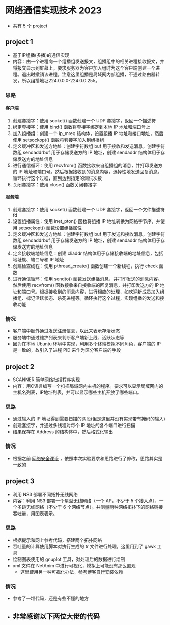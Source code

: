 # 网络通信实现技术 2023
- 共有 5 个 project
## project 1 
- 基于IP组播(多播)的通信实现
- 内容：由一个进程向一个组播组发送报文，组播组中的相关进程接收报文，并将报文显示到屏幕上。要求服务器为客户加入组时为这个客户端创建一个进程。退出时撤销该进程。注意这里组播是局域网内部组播，不通过路由器转发，所以组播地址224.0.0.0-224.0.0.255。
### 思路
#### 客户端
1. 创建套接字：使用 socket() 函数创建一个 UDP 套接字，返回一个描述符
2. 绑定套接字：使用 bind() 函数将套接字绑定到本地 IP 地址和端口号上
3. 加入组播组：创建一个 ip_mreq 结构体，设置组播 IP 地址和接口地址，然后使用 setsockopt() 函数将套接字加入到组播组
4. 定义缓冲区和发送方地址：创建字符数组 buf 用于接收和发送消息，创建字符数组 sendaddrbuf 用于存储发送方的 IP 地址，创建 sendaddr 结构体用于存储发送方的地址信息
5. 进行通信循环：使用 recvfrom() 函数接收来自组播组的消息，并打印发送方的 IP 地址和端口号。然后根据接收到的消息内容，选择性地发送回复消息。循环执行这个过程，直到达到指定的测试次数
6. 关闭套接字：使用 close() 函数关闭套接字

#### 服务端
1. 创建套接字：使用 socket() 函数创建一个 UDP 套接字，返回一个文件描述符 fd
2. 设置组播属性：使用 inet_pton() 函数将组播 IP 地址转换为网络字节序，并使用 setsockopt() 函数设置组播属性
3. 定义缓冲区和发送方地址：创建字符数组 buf 用于发送和接收消息，创建字符数组 sendaddrbuf 用于存储发送方的 IP 地址，创建 sendaddr 结构体用于存储发送方的地址信息
4. 定义接收端地址信息：创建 cliaddr 结构体用于存储接收端的地址信息，包括地址族、端口号和 IP 地址
5. 创建检查线程：使用 pthread_create() 函数创建一个新线程，执行 check 函数
6. 进行通信循环：使用 sendto() 函数发送组播消息，并打印发送的消息内容。然后使用 recvfrom() 函数接收来自接收端的回复消息，并打印发送方的 IP 地址和端口号。根据接收到的消息内容，进行相应的处理，如欢迎新成员加入组播组、标记活跃状态、杀死进程等。循环执行这个过程，实现组播的发送和接收功能

### 情况
- 客户端中额外通过发送注册信息，以此来表示存活状态
- 服务端中通过维护列表来判断客户端新上线、活跃状态等
- 因为在本地 Ubuntu 环境中实现，利用多个终端模拟不同角色，客户端的 IP 是一致的，故引入了进程 PID 来作为区分客户端的手段

## project 2
- SCANNER 简单网络扫描程序实现
- 内容：用C语言编写一个扫描局域网内主机的程序。要求可以显示局域网内的主机名列表，IP地址列表，并可以显示哪些主机开放了哪些端口。

### 思路
- 通过输入的 IP 地址得到需要扫描的网段(但是这里并没有实现带有掩码的输入)
- 创建套接字，并通过多线程对每个 IP 地址的各个端口进行扫描
- 结果保存在 Address 的结构体中，然后格式化输出

### 情况
- 根据之前 [网络安全课设](https://github.com/SuburbiaXX/Cybersecurity) ，依照本次实验要求和思路进行了修改，思路其实是一致的

## project 3
- 利用 NS3 部署不同拓扑无线网络
- 内容：利用 NS3 部署一个星型无线网络（一个 AP，不少于 5 个接入点）、一个多跳无线网络（不少于 6 个网络节点）。并测量两种网络拓扑下的网络链接吞吐量，用图表表示。
### 思路
- 根据提示和网上参考代码，搭建两个拓扑网络
- 吞吐量的计算使用脚本对执行生成的 tr 文件进行处理，这里用到了 gawk 工具
- 绘制图表使用的 gnuplot 工具，对处理后的数据进行绘制
- xml 文件在 NetAnim 中进行可视化，模拟上可能没有那么直观
  - 这里使用另一种可视化办法，[参考博客自行安装依赖](https://blog.csdn.net/qq_51482354/article/details/131701427)
### 情况
- 参考了一堆代码，还是有些不懂的地方
- 非常感谢以下两位大佬的代码
  - 